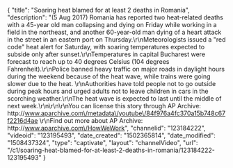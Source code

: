 {
    "title": "Soaring heat blamed for at least 2 deaths in Romania",
    "description": "(5 Aug 2017) Romania has reported two heat-related deaths with a 45-year old man collapsing and dying on Friday while working in a field in the northeast, and another 60-year-old man dying of a heart attack in the street in an eastern port on Thursday.\r\nMeteorologists issued a \"red code\" heat alert for Saturday, with soaring temperatures expected to subside only after sunset.\r\nTemperatures in capital Bucharest were forecast to reach up to 40 degrees Celsius (104 degrees Fahrenheit).\r\nPolice banned heavy traffic on major roads in daylight hours during the weekend because of the heat wave, while trains were going slower due to the heat. \r\nAuthorities have told people not to go outside during peak hours and urged adults not to leave children in cars in the scorching weather.\r\nThe heat wave is expected to last until the middle of next week.\r\n\r\n\r\nYou can license this story through AP Archive: http:\/\/www.aparchive.com\/metadata\/youtube\/84f976a4fc370a15b748c67f2216d4ae \r\nFind out more about AP Archive: http:\/\/www.aparchive.com\/HowWeWork",
    "channelid": "123184222",
    "videoid": "123195493",
    "date_created": "1502365814",
    "date_modified": "1508437324",
    "type": "captivate",
    "layout": "channelVideo",
    "url": "\/c1\/soaring-heat-blamed-for-at-least-2-deaths-in-romania\/123184222-123195493"
}